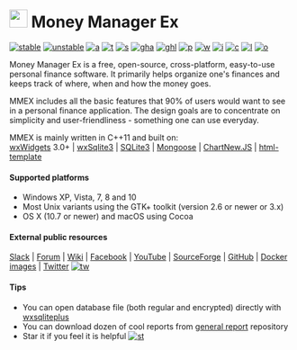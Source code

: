 [<img src="https://raw.githubusercontent.com/moneymanagerex/moneymanagerex/master/resources/mmexlogo.png" height="32"/>][website]
Money Manager Ex
================

[![stable]][GitHubLatest] [![unstable]][GitHubDL] [![a]][AppVeyor]
[![t]][Travis] [![s]][SourceForgeDL] [![gha]][GitHubDL] [![ghl]][GitHubLatest]
[![p]][packagecloud] [![w]][website] [![i]][GitHubIssues] [![c]][contributors]
[![l]](LICENSE) [![o]][OpenHub]

Money Manager Ex is a free, open-source, cross-platform, easy-to-use personal
finance software. It primarily helps organize one's finances and keeps track
of where, when and how the money goes.

MMEX includes all the basic features that 90% of users would want to see in a
personal finance application. The design goals are to concentrate on
simplicity and user-friendliness - something one can use everyday.

MMEX is mainly written in C++11 and built on:  
  [wxWidgets] 3.0+
| [wxSqlite3]
| [SQLite3]
| [Mongoose]
| [ChartNew.JS]
| [html-template]

#### Supported platforms ####
- Windows XP, Vista, 7, 8 and 10
- Most Unix variants using the GTK+ toolkit (version 2.6 or newer or 3.x)
- OS X (10.7 or newer) and macOS using Cocoa

#### External public resources ####
  [Slack]
| [Forum]
| [Wiki]
| [Facebook]
| [YouTube]
| [SourceForge]
| [GitHub]
| [Docker images]
| [Twitter] [![tw]][Twitter]

#### Tips ####
* You can open database file (both regular and encrypted) directly
  with [wxsqliteplus]
* You can download dozen of cool reports from [general report] repository
* Star it if you feel it is helpful [![st]][stargazers]

<!-- links -->
[website]:
  http://moneymanagerex.org
  "MMEX website"
[AppVeyor]:
  https://ci.appveyor.com/project/guanlisheng/moneymanagerex
  "AppVeyor CI"
[Travis]:
  http://travis-ci.org/moneymanagerex/moneymanagerex
  "Travis CI"
[OpenHub]:
  https://www.openhub.net/p/moneymanagerex
  "Open Hub report"
[GitHubIssues]:
  https://github.com/moneymanagerex/moneymanagerex/issues
  "open issues on GitHub"
[SourceForgeDL]:
  https://sourceforge.net/projects/moneymanagerex/files/latest
  "SourceForge downloads"
[GitHubDL]:
  https://github.com/moneymanagerex/moneymanagerex/releases
  "GitHub downloads"
[contributors]:
  https://github.com/moneymanagerex/moneymanagerex/graphs/contributors
  "contributors to Git repo"
[GitHubLatest]:
  https://github.com/moneymanagerex/moneymanagerex/releases/latest
  "GitHub latest stable downloads"
[packagecloud]:
  https://packagecloud.io/moneymanagerex/
  "packagecloud DEB & RPM repository"
[Slack]: https://moneymanagerex-slackin.herokuapp.com
[Forum]: http://forum.moneymanagerex.org
[Wiki]: https://sourceforge.net/p/moneymanagerex/wiki/mmex
[Facebook]: https://www.facebook.com/MoneyManagerEx
[YouTube]: https://www.youtube.com/channel/UCAqVC0fOt6C5OnGv_DzE0wg
[SourceForge]: https://sourceforge.net/p/moneymanagerex
[GitHub]: https://github.com/moneymanagerex
[Docker images]: https://hub.docker.com/r/moneymanagerex/moneymanagerex/
[Twitter]: https://twitter.com/MoneyManagerEx
[wxWidgets]: http://wxwidgets.org/
[wxSqlite3]: https://github.com/utelle/wxsqlite3
[SQLite3]: http://sqlite.org/
[Mongoose]: https://www.cesanta.com/
[ChartNew.JS]: https://github.com/FVANCOP/ChartNew.js
[html-template]: https://github.com/moneymanagerex/html-template
[wxsqliteplus]: https://github.com/guanlisheng/wxsqliteplus
[general report]: https://github.com/moneymanagerex/general-reports
[stargazers]: https://github.com/moneymanagerex/moneymanagerex/stargazers
<!-- icons -->
[a]: https://img.shields.io/appveyor/ci/guanlisheng/moneymanagerex/master.svg?label=windows&logoWidth=0.01
[t]: https://img.shields.io/travis/moneymanagerex/moneymanagerex/master.svg?label=linux/mac
[o]: http://www.openhub.net/p/moneymanagerex/widgets/project_thin_badge.gif
[i]: https://img.shields.io/github/issues-raw/moneymanagerex/moneymanagerex.svg?label=gh%20issues
[c]: https://img.shields.io/github/contributors/moneymanagerex/moneymanagerex.svg
[l]: https://img.shields.io/badge/license-GPL2-blue.svg
[s]: https://img.shields.io/sourceforge/dt/moneymanagerex.svg?label=sf%20🡇
[gha]: https://img.shields.io/github/downloads/moneymanagerex/moneymanagerex/total.svg?label=gh%20🡇
[ghl]: https://img.shields.io/github/downloads/moneymanagerex/moneymanagerex/latest/total.svg?label=gh%20latest%20🡇
[w]: https://img.shields.io/website-up-down-brightgreen-red/http/www.moneymanagerex.org/.svg
[p]: https://img.shields.io/website-up-down-brightgreen-red/https/packagecloud.io/moneymanagerex/.svg?label=deb%20rpm%20repo
[stable]: https://img.shields.io/github/release/moneymanagerex/moneymanagerex.svg?label=stable
[unstable]: https://img.shields.io/github/release/moneymanagerex/moneymanagerex/all.svg?label=unstable
[st]: https://img.shields.io/github/stars/moneymanagerex/moneymanagerex.svg?&label=GitHub&style=social&logo=data:image/png;base64,iVBORw0KGgoAAAANSUhEUgAAABQAAAAUCAYAAACNiR0NAAAABmJLR0QA%2FwD%2FAP%2BgvaeTAAAACXBIWXMAAAsTAAALEwEAmpwYAAAAB3RJTUUH4QUEAzUBgT422QAAASNJREFUOMvN1LFKA0EQxvFfzmaFFBIQUthEAkoqRVtBhBWCnWhvZSE%2BjC%2Fgcxg4LARBEISAIIiCWJnGQgh4jWBzgRCDl4sp%2FLodZv4zy36zFChL7WWpiyx1YAJVCmDzeMUi%2BlgK0cdvNUlBw6McBlWcTj1hlprDExpD4R6WQ%2FQ5zYQHIzCo51NPPmGWaqCJM7TG1LzgBM8hev4BzFI7OM4hG8rrLm9yHqJOJUu9o%2Bbv6mMhwY3Z6DZEXwkOZwDtYh%2BS3AJt3E4Ju8fuwPCVodet4RJrJWCP2A5Rb6xtslQdbyWAqyF6%2FM3Y1ZLXrRZtSqsksPVvgNfTAldGzlfYDNEW1tEpCxx48QH7IdoO0R2EqBuidu7ZhzyveCHy32aSvOa4%2BDfK70RSyb%2Fw%2BgAAAABJRU5ErkJggg%3D%3D
[tw]: https://img.shields.io/twitter/follow/MoneyManagerEx.svg?style=social&label=follow